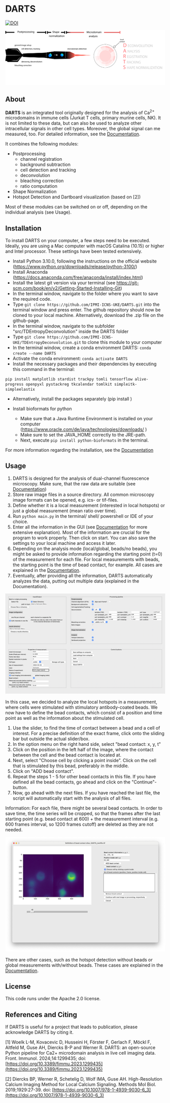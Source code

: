 # DARTS
[![DOI](https://zenodo.org/badge/611219620.svg)](https://zenodo.org/doi/10.5281/zenodo.10459242)

![overview](/docs/assets/img/Figure_1_dart.png)

## About
**DARTS** is an integrated tool originally designed for the analysis of Ca<sup>2+</sup> microdomains in immune cells (Jurkat T cells, primary murine cells, NK). It is not limited
to these data, but can also be used to analyze other intracellular signals in other cell types. Moreover, the global signal can me measured, too.
For detailed information, see the [Documentation](https://ipmi-icns-uke.github.io/DARTS/).

It combines the following modules:

- Postprocessing
   - channel registration
   - background subtraction
   - cell detection and tracking
   - deconvolution
   - bleaching correction
   - ratio computation 
- Shape Normalization
- Hotspot Detection and Dartboard visualization (based on [2])

Most of these modules can be switched on or off, depending on the individual analysis (see Usage).

## Installation
To install DARTS on your computer, a few steps need to be executed. Ideally, you are using a Mac computer with macOS Catalina (10.15) or higher and Intel processor. These settings have been tested extensively. 

- Install Python 3.10.0, following the instructions on the official website (https://www.python.org/downloads/release/python-3100/)
- Install Anaconda (https://docs.anaconda.com/free/anaconda/install/index.html)
- Install the latest git version via your terminal (see https://git-scm.com/book/en/v2/Getting-Started-Installing-Git)
- In the terminal window, navigate to the folder where you want to save the required code. 
- Type ```git clone https://github.com/IPMI-ICNS-UKE/DARTS.git``` into the terminal window and press enter. The github repository should now be cloned to your local machine. Alternatively, download the .zip file on the github-page.
- In the terminal window, navigate to the subfolder "src/TDEntropyDeconvolution" inside the DARTS folder
- Type ```git clone https://github.com/IPMI-ICNS-UKE/TDEntropyDeconvolution.git``` to clone this module to your computer
- In the terminal window, create a conda environment DARTS: ```conda create --name DARTS```
- Activate the conda environment: ```conda activate DARTS```
- Install the necessary packages and their dependencies by executing this command in the terminal:
```
pip install matplotlib stardist trackpy tomli tensorflow alive-progress openpyxl pystackreg tkcalendar tomlkit simpleitk-simpleelastix
```
- Alternatively, install the packages separately (pip install <package>)

- Install bioformats for python
  - Make sure that a Java Runtime Environment is installed on your computer (https://www.oracle.com/de/java/technologies/downloads/ )
  - Make sure to set the JAVA_HOME correctly to the JRE-path. 
  - Next, execute ```pip install python-bioformats``` in the terminal.

    
For more information regarding the installation, see the [Documentation](https://ipmi-icns-uke.github.io/DARTS/)


## Usage
1. DARTS is designed for the analysis of dual-channel fluorescence microscopy. Make sure, that the raw data are suitable (see [Documentation](https://ipmi-icns-uke.github.io/DARTS/))
2. Store raw image files in a source directory. All common microscopy image formats can be opened, e.g. ics- or tif-files. 
3. Define whether it is a local measurement (interested in local hotspots) or just a global measurement (mean ratio over time).
4. Run `python main.py` in the terminal/ shell/ powershell or IDE of your choice.
5. Enter all the information in the GUI (see [Documentation](https://ipmi-icns-uke.github.io/DARTS/) for more extensive explanation). Most of the information are crucial for the program to work properly. Then click on start. You can also save the settings to your local machine and access it later.
6. Depending on the analysis mode (local/global, beads/no beads), you might be asked to provide information regarding the starting point (t=0) of the measurement for each file. For local measurements with beads, the starting point is the time of bead contact, for example. All cases are explained in the [Documentation](https://ipmi-icns-uke.github.io/DARTS/).
7. Eventually, after providing all the information, DARTS automatically analyzes the data, putting out multiple data (explained in the Documentation). 

![Main](docs/assets/img/main_gui_new.png)

In this case, we decided to analyze the local hotspots in a measurement, where cells were stimulated with stimulatory antibody-coated beads. 
We now have to define the bead contacts, which consist of a position and time point as well as the information about the stimulated cell. 
1. Use the slider, to find the time of contact between a bead and a cell of interest. For a precise definition of the exact frame, click onto the sliding bar but outside the actual slider/box.  
2. In the option menu on the right hand side, select "bead contact: x, y, t"
3. Click on the position in the left half of the image, where the contact between the cell and the bead contact is located at.
4. Next, select "Choose cell by clicking a point inside". Click on the cell that is stimulated by this bead, preferably in the middle.
5. Click on "ADD bead contact". 
6. Repeat the steps 1 - 5 for other bead contacts in this file. If you have defined all the bead contacts, go ahead and click on the "Continue"-button.
7. Now, go ahead with the next files. If you have reached the last file, the script will automatically start with the analysis of all files.

Information: For each file, there might be several bead contacts. In order to save time, the time series will be cropped, so that the frames after the last starting point (e.g. bead contact at 600) + the measurement interval (e.g. 600 frames interval, so 1200 frames cutoff) are deleted as they are not needed.

![Bead contacts](docs/assets/img/bead_contact_definition.png)

There are other cases, such as the hotspot detection without beads or global measurements with/without beads. These cases are explained in the [Documentation](https://ipmi-icns-uke.github.io/DARTS/).

## License
This code runs under the Apache 2.0 license.


## References and Citing
If DARTS is useful for a project that leads to publication, please acknowledge DARTS by citing it.

[1]  Woelk L-M, Kovacevic D, Husseini H, Förster F, Gerlach F, Möckl F, Altfeld M, Guse AH, Diercks B-P and Werner R. DARTS: an open-source Python pipeline for Ca2+ microdomain analysis in live cell imaging data. Front. Immunol. 2024;14:1299435; doi: [https://doi.org/10.3389/fimmu.2023.1299435](https://doi.org/10.3389/fimmu.2023.1299435)

[2] Diercks BP, Werner R, Schetelig D, Wolf IMA, Guse AH. High-Resolution Calcium Imaging Method for Local Calcium Signaling. Methods Mol Biol. 2019;1929:27-39. doi: [https://doi.org/10.1007/978-1-4939-9030-6_3](https://doi.org/10.1007/978-1-4939-9030-6_3)


